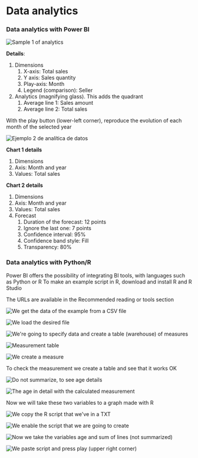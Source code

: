# Data analytics

### Data analytics with Power BI

![Sample 1 of analytics](https://i.imgur.com/0SdDUWR.png)

**Details**:



1. Dimensions
   1. X-axis: Total sales
   2. Y axis: Sales quantity
   3. Play-axis: Month
   4. Legend (comparison): Seller
2. Analytics (magnifying glass). This adds the quadrant
   1. Average line 1: Sales amount
   2. Average line 2: Total sales

With the play button (lower-left corner), reproduce the evolution of each month of the selected year

![Ejemplo 2 de analítica de datos](https://i.imgur.com/nNyFaZH.png)

**Chart 1 details**

1. Dimensions
2. Axis: Month and year
3. Values: Total sales

**Chart 2 details**

1. Dimensions
2. Axis: Month and year
3. Values: Total sales
4. Forecast
   1. Duration of the forecast: 12 points
   2. Ignore the last one: 7 points
   3. Confidence interval: 95%
   4. Confidence band style: Fill
   5. Transparency: 80%

### Data analytics with Python/R

Power BI offers the possibility of integrating BI tools, with languages such as Python or R To make an example script in R, download and install R and R Studio

The URLs are available in the Recommended reading or tools section

![We get the data of the example from a CSV file](https://i.imgur.com/3SvvvNo.png)

![We load the desired file](https://i.imgur.com/uKPzu5t.png)

![We're going to specify data and create a table (warehouse) of measures](https://i.imgur.com/6aO2Vbh.png)

![Measurement table](https://i.imgur.com/gG51DZF.png)

![We create a measure](https://i.imgur.com/jwkDF6t.png)

To check the measurement we create a table and see that it works OK

![Do not summarize, to see age details](https://i.imgur.com/JyOolet.png)

![The age in detail with the calculated measurement](https://i.imgur.com/MfFb7H4.png)

Now we will take these two variables to a graph made with R

![We copy the R script that we've in a TXT](https://i.imgur.com/fjemhYv.png)

![We enable the script that we are going to create](https://i.imgur.com/TF4PGrt.png)

![Now we take the variables age and sum of lines (not summarized)](https://i.imgur.com/mcut0Rh.png)

![We paste script and press play (upper right corner)](https://i.imgur.com/Qdl4bUc.png)
